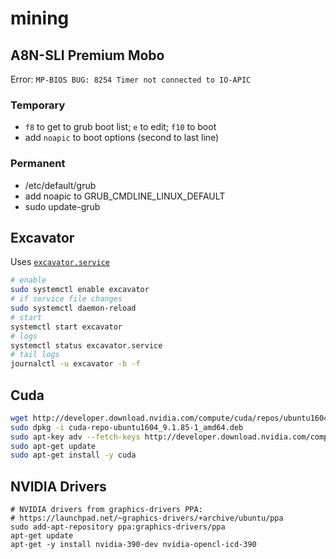 # mining

## A8N-SLI Premium Mobo

Error: `MP-BIOS BUG: 8254 Timer not connected to IO-APIC`

### Temporary

* `f8` to get to grub boot list; `e` to edit; `f10` to boot
* add `noapic` to boot options (second to last line)

### Permanent

* /etc/default/grub
* add noapic to GRUB_CMDLINE_LINUX_DEFAULT
* sudo update-grub

## Excavator 

Uses [`excavator.service`](./excavator.service)

```sh
# enable
sudo systemctl enable excavator
# if service file changes
sudo systemctl daemon-reload
# start
systemctl start excavator
# logs
systemctl status excavator.service
# tail logs
journalctl -u excavator -b -f
```

## Cuda

```sh
wget http://developer.download.nvidia.com/compute/cuda/repos/ubuntu1604/x86_64/cuda-repo-ubuntu1604_9.1.85-1_amd64.deb
sudo dpkg -i cuda-repo-ubuntu1604_9.1.85-1_amd64.deb
sudo apt-key adv --fetch-keys http://developer.download.nvidia.com/compute/cuda/repos/ubuntu1604/x86_64/7fa2af80.pub
sudo apt-get update
sudo apt-get install -y cuda
```

## NVIDIA Drivers

```
# NVIDIA drivers from graphics-drivers PPA:
# https://launchpad.net/~graphics-drivers/+archive/ubuntu/ppa
sudo add-apt-repository ppa:graphics-drivers/ppa
apt-get update
apt-get -y install nvidia-390-dev nvidia-opencl-icd-390
```

